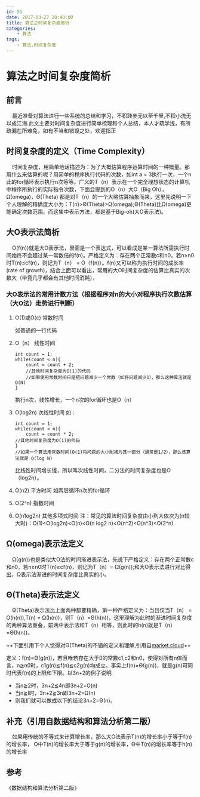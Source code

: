 ```yaml
---
id: 55
date: 2017-03-27 20:40:00
title: 算法之时间复杂度简析
categories:
    - 算法
tags:
    - 算法,时间复杂度
---
```


# 算法之时间复杂度简析

## 前言
&nbsp;&nbsp;&nbsp;&nbsp;最近准备对算法进行一些系统的总结和学习，不积跬步无以至千里,不积小流无以成江海.此文主要对时间复杂度进行简单梳理和个人总结，本人才疏学浅，有所疏漏在所难免，如有不当和错误之处，欢迎指正

## 时间复杂度的定义（Time Complexity）
&nbsp;&nbsp;&nbsp;&nbsp;时间复杂度，用简单地话描述为：为了大概估算程序运算时间的一种概量。那用什么来估算的呢？用简单的程序执行代码的次数，如int a = 3执行一次，一个n此的for循环表示执行n次等等。广义的T（n）表示在一个完全理想状态的计算机中程序所执行的实际指令次数，下面会提到的O（n）大O（Big Oh），Ω(omega)，Θ(Theta) 都是对T（n）的一个大略估算抽象而来，这里先说明一下个人理解的精确度大小为：T(n)>Θ(Theta)>Ω(omega);Θ(Theta)比Ω(omega)更能确定次数范围。而这集中表示方法，都是基于Big-oh(大O表示法)。

## 大O表示法简析
&nbsp;&nbsp;&nbsp;&nbsp;O(f(n))就是大O表示法，里面是一个表达式，可以看成是某一算法所需执行时间始终不会超过某一常数倍的f(n)。严格定义为：存在两个正常數c和n0，若n≥n0时T(n)≤cf(n)，则记为T（n） = O（f(n)）。f(n)又可以称为执行时间的成长率(rate of growth)，结合上面可以看出，常用的大O时间复杂度的估算比真实的次数大（毕竟几乎都会有其他时间消耗），

### 大O表示法的常用计数方法（根据程序对n的大小对程序执行次数估算（大O法）走势进行判断）
1. O(1)或O(c) 常数时间

    如普通的一行代码
2. O（n） 线性时间
    ```
    int count = 1;
    while(count < n){
        count = count + 2;
        //其他时间复杂度为O(1)的代码 
        //如果使用常数时间只是把问题减少一个常数（如将问题减少1），那么这种算法就是 O(N)
    }
    ```
    执行n次，线性增长，一个n次的for循环也是O（n）
3. O(log2n) 次线性时间
    如：
    ```
    int count = 1;
    while(count < n){
        count = count * 2;
    //其他时间复杂度为O(1)的代码 
    }
    //如果一个算法用常数时间(O(1)将问题的大小削减为其一部分（通常是1/2），那么该算法就是 O(log N)
    ```
    比线性时间增长慢，所以叫次线性时间，二分法的时间复杂度也是O（log2n）。
4. O(n2) 平方时间
    如两层循环n次的for循环
5. O(2^n) 指数时间
6. O(n1og2n) 其他多项式时间
注：常见的算法时间复杂度由小到大依次为(n较大时)：O(1)<O(log2n)<O(n)<O(n log2 n)<O(n^2)<O(n^3)<O(2^n)

## Ω(omega)表示法定义
&nbsp;&nbsp;&nbsp;&nbsp;Ω(g(n))也是类似大O法的时间渐进表示法，先说下严格定义：存在两个正常數c和n0，若n≥n0时T(n)≥cf(n)，则记为T（n）= Ω(g(n));和大O表示法进行对比得出，Ω表示法渐进的时间复杂度比真实的小。

## Θ(Theta)表示法定义
&nbsp;&nbsp;&nbsp;&nbsp;Θ(Theta)表示法比上面两种都要精确，第一种严格定义为：当且仅当T（n） = O(h(n)),T(n) = Ω(h(n))，则T（n）=Θ(h(n))，这里理解为此时的渐进时间复杂度的两种算法重叠，前两中表示法和T（n）相等，则此时的h(n)就是T（n）=Θ(h(n))。

++下面引用下个人觉得对Θ(Theta)的不错的定义和理解,引用自[market.cloud](https://market.cloud.edu.tw/content/senior/computer/ks_ks/book/algodata/algorithm/algo5.htm)++

定义：f(n)=Θ(g(n))，若且唯若存在大于0的常數c1,c2和n0，使得对所有n值而言，n≧n0时，c1g(n)≦f(n)≦c2g(n)均成立。事实上f(n)=Θ(g(n))，就是g(n)可同时代表f(n)的上限和下限。以3n+2的例子说明

- 当n≧2时，3n+2≦4n即3n+2=O(n)
-  当n≧l时，3n+2≧3n即3n+2=Ω(n)
- 则我们就可以做成以下的结论3n+2=Θ(n)。

## 补充（引用自数据结构和算法分析第二版）
&nbsp;&nbsp;&nbsp;&nbsp;如果用传统的不等式来计算增长率，那么大O法表示T(n)的增长率小于等于f(n)的增长率， Ω中T(n)的增长率大于等于g(n)的增长率，Θ中T(n)的增长率等于h(n)的增长率

## 参考
《数据结构和算法分析第二版》
